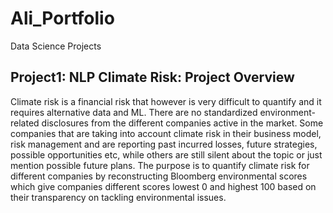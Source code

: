 # Ali_Portfolio
Data Science Projects 

## Project1: NLP Climate Risk: Project Overview 
Climate risk is a financial risk that however is very difficult to quantify and it requires alternative data and ML. There are no standardized environment-related
disclosures from the different companies active in the market. Some companies that are taking into account climate risk in their business model, risk management and are reporting past incurred losses, future strategies, possible opportunities etc, while others are still silent about the topic or just mention possible future plans. The purpose is to quantify climate risk for different companies by reconstructing Bloomberg environmental scores which give companies different scores lowest 0 and highest 100 based on their transparency on tackling environmental issues.




